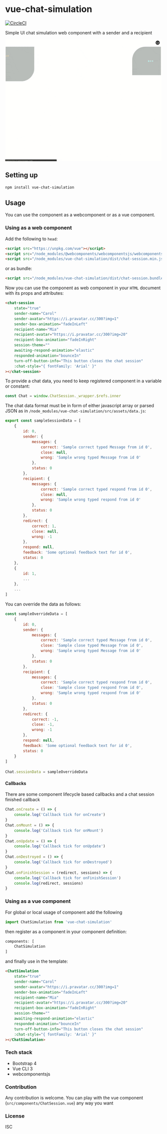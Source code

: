 # vue-chat-simulation

[![CircleCI](https://circleci.com/gh/cagcak/vue-chat-session/tree/master.svg?style=svg&circle-token=31799c61776b5bae6433ed01f2939367daf20175)](https://circleci.com/gh/cagcak/vue-chat-session/tree/master)

Simple UI chat simulation web component with a sender and a recipient

![component-visualization](src/assets/chat-session.gif)

## Setting up

```bash
npm install vue-chat-simulation
```

## Usage

You can use the component as a webcomponent or as a vue component.

### Using as a web component

Add the following to ``head``:

```html
<script src="https://unpkg.com/vue"></script>
<script src="/node_modules/@webcomponents/webcomponentsjs/webcomponents-bundle.js"></script>
<script src="/node_modules/vue-chat-simulation/dist/chat-session.min.js"></script>
```

or as bundle:

```html
<script src="/node_modules/vue-chat-simulation/dist/chat-session.bundle.js"></script>
```

Now you can use the component as web component in your ``HTML`` document with its props and attributes:

```html
<chat-session
    state="true"
    sender-name="Carol"
    sender-avatar="https://i.pravatar.cc/300?img=1"
    sender-box-animation="fadeInLeft"
    recipient-name="Mia"
    recipient-avatar="https://i.pravatar.cc/300?img=20"
    recipient-box-animation="fadeInRight"
    session-theme=""
    awaiting-respond-animation="elastic"
    responded-animation="bounceIn"
    turn-off-button-info="This button closes the chat session"
    :chat-style="{ fontFamily: 'Arial' }"
></chat-session>
```

To provide a chat data, you need to keep registered component in a variable or constant:

```javascript
const Chat = window.ChatSession._wrapper.$refs.inner
```

The chat data format must be in form of either javascript array or parsed JSON as in ``/node_modules/vue-chat-simulation/src/assets/data.js``:

```javascript
export const sampleSessionData = [
    {
        id: 0,
        sender: {
            messages: {
                correct: 'Sample correct typed Message from id 0',
                close: null,
                wrong: 'Sample wrong typed Message from id 0'
            },
            status: 0
        },
        recipient: {
            messages: {
                correct: 'Sample correct typed respond from id 0',
                close: null,
                wrong: 'Sample wrong typed respond from id 0'
            },
            status: 0
        },
        redirect: {
            correct: 1,
            close: null,
            wrong: -1
        },
        respond: null,
        feedback: 'Some optional feedback text for id 0',
        status: 0
    },
    {
        id: 1,
        ...
    },
    ...
]
```

You can override the data as follows:

```javascript
const sampleOverrideData = [
    {
        id: 0,
        sender: {
            messages: {
                correct: 'Sample correct typed Message from id 0',
                close: 'Sample close typed Message from id 0',
                wrong: 'Sample wrong typed Message from id 0'
            },
            status: 0
        },
        recipient: {
            messages: {
                correct: 'Sample correct typed respond from id 0',
                close: 'Sample close typed respond from id 0',
                wrong: 'Sample wrong typed respond from id 0'
            },
            status: 0
        },
        redirect: {
            correct: -1,
            close: -1,
            wrong: -1
        },
        respond: null,
        feedback: 'Some optional feedback text for id 0',
        status: 0
    }
]

Chat.sessionData = sampleOverrideData
```

#### Callbacks

There are some component lifecycle based callbacks and a chat session finished callback

```javascript
Chat.onCreate = () => {
    console.log('Callback tick for onCreate')
}
Chat.onMount = () => {
    console.log('Callback tick for onMount')
}
Chat.onUpdate = () => {
    console.log('Callback tick for onUpdate')
}
Chat.onDestroyed = () => {
    console.log('Callback tick for onDestroyed')
}
Chat.onFinishSession = (redirect, sessions) => {
    console.log('Callback tick for onFinishSession')
    console.log(redirect, sessions)
}
```

### Using as a vue component

For global or local usage of component add the following

```javascript
import ChatSimulation from 'vue-chat-simulation'
```

then register as a component in your component definition:

```javascript
components: [
    ChatSimulation
]
```

and finally use in the template:

```html
<ChatSimulation
    state="true"
    sender-name="Carol"
    sender-avatar="https://i.pravatar.cc/300?img=1"
    sender-box-animation="fadeInLeft"
    recipient-name="Mia"
    recipient-avatar="https://i.pravatar.cc/300?img=20"
    recipient-box-animation="fadeInRight"
    session-theme=""
    awaiting-respond-animation="elastic"
    responded-animation="bounceIn"
    turn-off-button-info="This button closes the chat session"
    :chat-style="{ fontFamily: 'Arial' }"
></ChatSimulation>
```

### Tech stack

- Bootstrap 4
- Vue CLI 3
- webcomponentsjs

### Contribution

Any contribution is welcome. You can play with the vue component (``src/components/ChatSession.vue``) any way you want



### License

ISC
